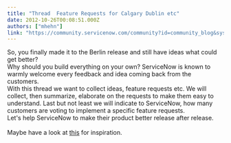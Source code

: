 ```yaml
---
title: "Thread  Feature Requests for Calgary Dublin etc"
date: 2012-10-26T00:08:51.000Z
authors: ["mhehn"]
link: "https://community.servicenow.com/community?id=community_blog&sys_id=5c5ee6addbd0dbc01dcaf3231f9619de"
---
```

<p>So, you finally made it to the Berlin release and still have ideas what could get better?<br />Why should you build everything on your own? ServiceNow is known to warmly welcome every feedback and idea coming back from the customers.<br />With this thread we want to collect ideas, feature requests etc. We will collect, then summarize, elaborate on the requests to make them easy to understand. Last but not least we will indicate to ServiceNow, how many customers are voting to implement a specific feature requests.<br />Let's help ServiceNow to make their product better release after release.<br /><br />Maybe have a look at <a title="mmunity.servicenow.com/blog/mattberan/50-calgary-enhancements-id-love-see-calgary" href="http://community.servicenow.com/blog/mattberan/50-calgary-enhancements-id-love-see-calgary" target="_blank">this</a> for inspiration.</p>